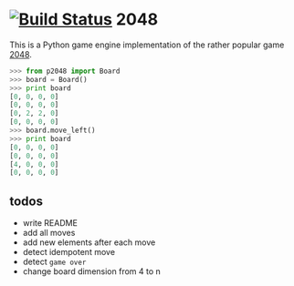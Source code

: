 [![Build Status](https://travis-ci.org/mamachanko/2048.png?branch=master)](https://travis-ci.org/mamachanko/2048)
2048
====

This is a Python game engine implementation of the rather popular game [2048](http://gabrielecirulli.github.io/2048/).

```python
>>> from p2048 import Board
>>> board = Board()
>>> print board
[0, 0, 0, 0]
[0, 0, 0, 0]
[0, 2, 2, 0]
[0, 0, 0, 0]
>>> board.move_left()
>>> print board
[0, 0, 0, 0]
[0, 0, 0, 0]
[4, 0, 0, 0]
[0, 0, 0, 0]
```


todos
-----
 * write README
 * add all moves
 * add new elements after each move
 * detect idempotent move
 * detect `game over`
 * change board dimension from 4 to n
